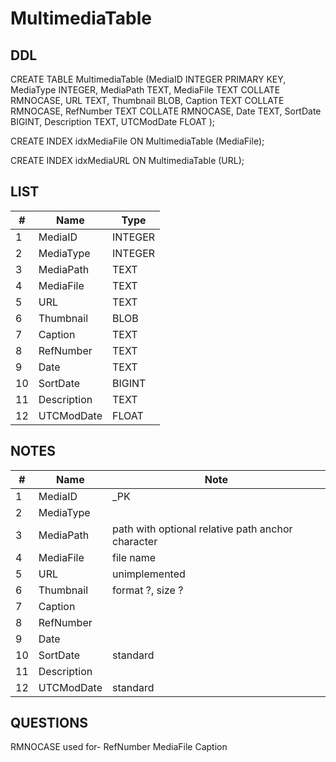 # MultimediaTable

## DDL

CREATE TABLE MultimediaTable (MediaID INTEGER PRIMARY KEY, MediaType INTEGER, MediaPath TEXT, MediaFile TEXT COLLATE RMNOCASE, URL TEXT, Thumbnail BLOB, Caption TEXT COLLATE RMNOCASE, RefNumber TEXT COLLATE RMNOCASE, Date TEXT, SortDate BIGINT, Description TEXT, UTCModDate FLOAT );

CREATE INDEX idxMediaFile ON MultimediaTable (MediaFile);

CREATE INDEX idxMediaURL ON MultimediaTable (URL);

## LIST

| #  | Name          | Type      |
|----|---------------|-----------|
| 1  | MediaID       | INTEGER
| 2  | MediaType     | INTEGER
| 3  | MediaPath     | TEXT
| 4  | MediaFile     | TEXT
| 5  | URL           | TEXT
| 6  | Thumbnail     | BLOB    
| 7  | Caption       | TEXT
| 8  | RefNumber     | TEXT
| 9  | Date          | TEXT
| 10 | SortDate      | BIGINT
| 11 | Description   | TEXT
| 12 | UTCModDate    | FLOAT

## NOTES

| #  | Name          | Note      |
|----|---------------|-----------|
| 1  | MediaID       | _PK
| 2  | MediaType     | 
| 3  | MediaPath     | path with optional relative path anchor character
| 4  | MediaFile     | file name
| 5  | URL           | unimplemented
| 6  | Thumbnail     | format ?, size ?
| 7  | Caption       | 
| 8  | RefNumber     | 
| 9  | Date          | 
| 10 | SortDate      | standard
| 11 | Description   | 
| 12 | UTCModDate    | standard

## QUESTIONS


RMNOCASE used for-
RefNumber
MediaFile
Caption


